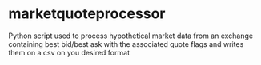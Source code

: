 # marketquoteprocessor
Python script used to process hypothetical market data from an exchange containing best bid/best ask with the associated quote flags and writes them on a csv on you desired format
